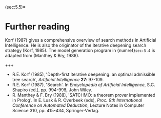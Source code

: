 <!--H3: Section-->
(sec:5.5)=
# Further reading #

<!--section 5.4-->
Korf (1987) gives a comprehensive overview of search methods in Artificial Intelligence. He is also the originator of the iterative deepening search strategy (Korf, 1985). The model generation program in {numref}`sec:5.4` is adapted from (Manthey & Bry, 1988).

+++

* R.E. Korf (1985), 'Depth-first iterative deepening: an optimal admissible tree search', *Artificial Intelligence* **27**: 97-109.
* R.E. Korf (1987), 'Search'. In *Encyclopedia of Artificial Intelligence*, S.C. Shapiro (ed.), pp. 994-998, John Wiley.
* R. Manthey & F. Bry (1988), 'SATCHMO: a theorem prover implemented in Prolog'. In E. Lusk & R. Overbeek (eds), *Proc. 9th International Conference on Automated Deduction*, Lecture Notes in Computer Science 310, pp. 415-434, Springer-Verlag.
